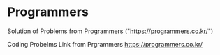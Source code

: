# Programmers
Solution of Problems from Programmers ("https://programmers.co.kr/")

Coding Probelms Link from Prgrammers
https://programmers.co.kr/
